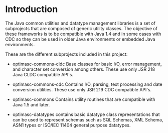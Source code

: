 Introduction
============
The Java common utilities and datatype management libraries is a set of 
subprojects that are composed of generic utility classes. The objective
of these frameworks is to be compatible with Java 1.4 and in some cases
with CDC so they can be used in older Java environments or embedded Java
environments.

These are the different subprojects included in this project:

* optimasc-commons-cldc Base classes for basic I/O, error management, and 
 character set conversion among others. These use only JSR 218 Java CLDC 
 compatible API's.
* optimasc-commons-cdc Contains I/O, parsing, text processing and date conversion 
 utilities. These use only JSR 219 CDC compatible API's.
* optimasc-commons Contains utility routines that are compatible 
  with Java 1.5 and later. 
 
* optimasc-datatypes contains basic datatype class representations that can be used
 to represent schemas such as SQL Schemas, XML Schema, ASN1 types or ISO/IEC 11404 general
 purpose datatypes.
 
   
 
